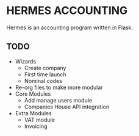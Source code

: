 # HERMES ACCOUNTING

Hermes is an accounting program written in Flask.

## TODO
 - Wizards
   - Create company
   - First time launch
   - Nominal codes
 - Re-org files to make more modular
 - Core Modules
    - Add manage users module
    - Companies House API integration
 - Extra Modules
   - VAT module
   - Invoicing
